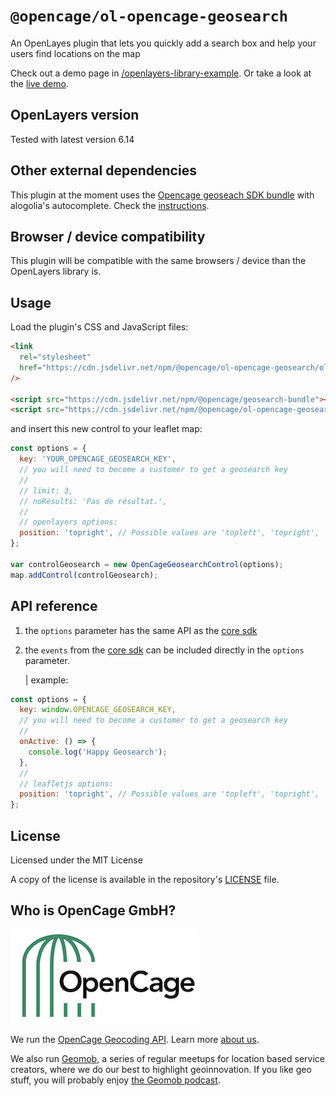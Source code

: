 # `@opencage/ol-opencage-geosearch`

<p>An OpenLayes plugin that lets you quickly add a search box and help your users find locations on the map</p>

Check out a demo page in [/openlayers-library-example](https://github.com/OpenCageData/geosearch/tree/master/examples/openlayers-library-example). Or take a look at the [live demo](https://codepen.io/opencage/full/LYezKGz).

## OpenLayers version

Tested with latest version 6.14

## Other external dependencies

This plugin at the moment uses the [Opencage geoseach SDK bundle]() with alogolia's autocomplete. Check the [instructions](#usage).

## Browser / device compatibility

This plugin will be compatible with the same browsers / device than the OpenLayers library is.

## Usage

Load the plugin's CSS and JavaScript files:

```html
<link
  rel="stylesheet"
  href="https://cdn.jsdelivr.net/npm/@opencage/ol-opencage-geosearch/ol-opencage-geosearch.css"
/>

<script src="https://cdn.jsdelivr.net/npm/@opencage/geosearch-bundle"></script>
<script src="https://cdn.jsdelivr.net/npm/@opencage/ol-opencage-geosearch"></script>
```

and insert this new control to your leaflet map:

```js
const options = {
  key: 'YOUR_OPENCAGE_GEOSEARCH_KEY',
  // you will need to become a customer to get a geosearch key
  //
  // limit: 3,
  // noResults: 'Pas de résultat.',
  //
  // openlayers options:
  position: 'topright', // Possible values are 'topleft', 'topright', 'bottomleft' or 'bottomright'
};

var controlGeosearch = new OpenCageGeosearchControl(options);
map.addControl(controlGeosearch);
```

## API reference

1. the `options` parameter has the same API as the [core sdk](https://github.com/OpenCageData/geosearch)

2. the `events` from the [core sdk](https://github.com/OpenCageData/geosearch) can be included directly in the `options` parameter.

   | example:

```js
const options = {
  key: window.OPENCAGE_GEOSEARCH_KEY,
  // you will need to become a customer to get a geosearch key
  //
  onActive: () => {
    console.log('Happy Geosearch');
  },
  //
  // leafletjs options:
  position: 'topright', // Possible values are 'topleft', 'topright', 'bottomleft' or 'bottomright'
};
```

## License

Licensed under the MIT License

A copy of the license is available in the repository's [LICENSE](LICENSE) file.

## Who is OpenCage GmbH?

[![OpenCage Logo](/resources/opencage_logo_300_150.png)](https://opencagedata.com)

We run the [OpenCage Geocoding API](https://opencagedata.com/api). Learn more [about us](https://opencagedata.com/about).

We also run [Geomob](https://thegeomob.com), a series of regular meetups for location based service creators, where we do our best to highlight geoinnovation. If you like geo stuff, you will probably enjoy [the Geomob podcast](https://thegeomob.com/podcast/).

